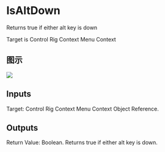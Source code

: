 # IsAltDown

Returns true if either alt key is down

Target is Control Rig Context Menu Context

## 图示

![]($-20221218-18324972.png)

## Inputs

Target: Control Rig Context Menu Context Object Reference.  

## Outputs

Return Value: Boolean. Returns true if either alt key is down.

